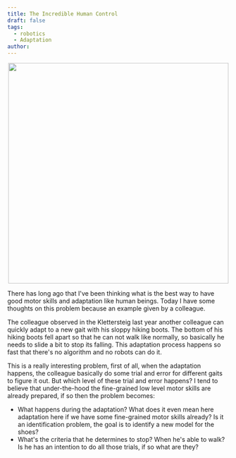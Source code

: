 ```yaml
---
title: The Incredible Human Control
draft: false
tags:
  - robotics
  - Adaptation
author:
---
```

<p align="center">
  <img src="./Images/robot_walk.jpg" height="500"/>
</p>

There has long ago that I've been thinking what is the best way to have good motor skills and adaptation like human beings. Today I have some thoughts on this problem because an example given by a colleague.

The colleague observed in the Klettersteig last year another colleague can quickly adapt to a new gait with his sloppy hiking boots. The bottom of his hiking boots fell apart so that he can not walk like normally, so basically he needs to slide a bit to stop its falling. This adaptation process happens so fast that there's no algorithm and no robots can do it.

This is a really interesting problem, first of all, when the adaptation happens, the colleague basically do some trial and error for different gaits to figure it out. But which level of these trial and error happens? I tend to believe that under-the-hood the fine-grained low level motor skills are already prepared, if so then the problem becomes:
- What happens during the adaptation? What does it even mean here adaptation here if we have some fine-grained motor skills already? Is it an identification problem, the goal is to identify a new model for the shoes?
- What's the criteria that he determines to stop? When he's able to walk? Is he has an intention to do all those trials, if so what are they?

